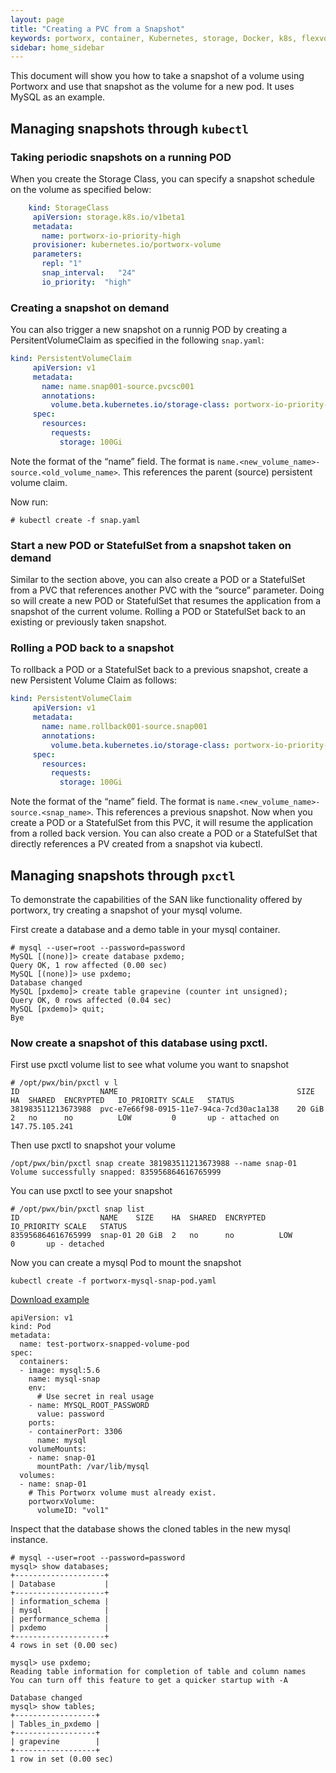 ```yaml
---
layout: page
title: "Creating a PVC from a Snapshot"
keywords: portworx, container, Kubernetes, storage, Docker, k8s, flexvol, pv, persistent disk, snapshots
sidebar: home_sidebar
---
```


This document will show you how to take a snapshot of a volume using Portworx and use that snapshot as the volume for a new pod.  It uses MySQL as an example. 

## Managing snapshots through `kubectl`

### Taking periodic snapshots on a running POD
When you create the Storage Class, you can specify a snapshot schedule on the volume as specified below:
```yaml
    kind: StorageClass
     apiVersion: storage.k8s.io/v1beta1
     metadata:
       name: portworx-io-priority-high
     provisioner: kubernetes.io/portworx-volume
     parameters:
       repl: "1"
       snap_interval:   "24"
       io_priority:  "high"
```

### Creating a snapshot on demand
You can also trigger a new snapshot on a runnig POD by creating a PersitentVolumeClaim as specified in the following `snap.yaml`:

```yaml
kind: PersistentVolumeClaim
     apiVersion: v1
     metadata:
       name: name.snap001-source.pvcsc001
       annotations:
         volume.beta.kubernetes.io/storage-class: portworx-io-priority-high
     spec:
       resources:
         requests:
           storage: 100Gi
```

Note the format of the “name” field.  The format is `name.<new_volume_name>-source.<old_volume_name>`.  This references the parent (source) persistent volume claim.

Now run: 
```
# kubectl create -f snap.yaml
```

### Start a new POD or StatefulSet from a snapshot taken on demand
Similar to the section above, you can also create a POD or a StatefulSet from a PVC that references another PVC with the “source” parameter.  Doing so will create a new POD or StatefulSet that resumes the application from a snapshot of the current volume.
Rolling a POD or StatefulSet back  to an existing or previously taken snapshot.

### Rolling a POD back to a snapshot
To rollback a POD or a StatefulSet back to a previous snapshot, create a new Persistent Volume Claim as follows:

```yaml
kind: PersistentVolumeClaim
     apiVersion: v1
     metadata:
       name: name.rollback001-source.snap001
       annotations:
         volume.beta.kubernetes.io/storage-class: portworx-io-priority-high
     spec:
       resources:
         requests:
           storage: 100Gi   
```

Note the format of the “name” field.  The format is `name.<new_volume_name>-source.<snap_name>`.  This references a previous snapshot.  Now when you create a POD or a StatefulSet from this PVC, it will resume the application from a rolled back version.
You can also create a POD or a StatefulSet that directly references a PV created from a snapshot via kubectl.

## Managing snapshots through `pxctl`

To demonstrate the capabilities of the SAN like functionality offered by portworx, try creating a snapshot of your mysql volume.

First create a database and a demo table in your mysql container.
````
# mysql --user=root --password=password
MySQL [(none)]> create database pxdemo;
Query OK, 1 row affected (0.00 sec)
MySQL [(none)]> use pxdemo;
Database changed
MySQL [pxdemo]> create table grapevine (counter int unsigned);
Query OK, 0 rows affected (0.04 sec)
MySQL [pxdemo]> quit;
Bye
````
### Now create a snapshot of this database using pxctl.

First use pxctl volume list to see what volume you want to snapshot
````
# /opt/pwx/bin/pxctl v l
ID					NAME										SIZE	HA	SHARED	ENCRYPTED	IO_PRIORITY	SCALE	STATUS
381983511213673988	pvc-e7e66f98-0915-11e7-94ca-7cd30ac1a138	20 GiB	2	no		no			LOW			0		up - attached on 147.75.105.241
````
Then use pxctl to snapshot your volume
````
/opt/pwx/bin/pxctl snap create 381983511213673988 --name snap-01
Volume successfully snapped: 835956864616765999
````

You can use pxctl to see your snapshot
````
# /opt/pwx/bin/pxctl snap list
ID					NAME	SIZE	HA	SHARED	ENCRYPTED	IO_PRIORITY	SCALE	STATUS
835956864616765999	snap-01	20 GiB	2	no		no			LOW			0		up - detached
````

Now you can create a mysql Pod to mount the snapshot

````
kubectl create -f portworx-mysql-snap-pod.yaml
````
[Download example](/k8s-samples/portworx-mysql-snap-pod.yaml?raw=true)
````
apiVersion: v1
kind: Pod
metadata:
  name: test-portworx-snapped-volume-pod
spec:
  containers:
  - image: mysql:5.6
    name: mysql-snap
    env:
      # Use secret in real usage
    - name: MYSQL_ROOT_PASSWORD
      value: password
    ports:
    - containerPort: 3306
      name: mysql
    volumeMounts:
    - name: snap-01
      mountPath: /var/lib/mysql
  volumes:
  - name: snap-01
    # This Portworx volume must already exist.
    portworxVolume:
      volumeID: "vol1"
````
Inspect that the database shows the cloned tables in the new mysql instance.

````
# mysql --user=root --password=password
mysql> show databases;
+--------------------+
| Database           |
+--------------------+
| information_schema |
| mysql              |
| performance_schema |
| pxdemo             |
+--------------------+
4 rows in set (0.00 sec)

mysql> use pxdemo;
Reading table information for completion of table and column names
You can turn off this feature to get a quicker startup with -A

Database changed
mysql> show tables;
+------------------+
| Tables_in_pxdemo |
+------------------+
| grapevine        |
+------------------+
1 row in set (0.00 sec)

````
